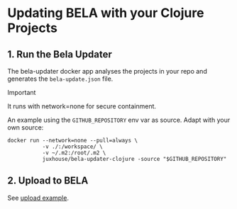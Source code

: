 # Updating BELA with your Clojure Projects

## 1. Run the Bela Updater

The bela-updater docker app analyses the projects in your repo and generates the `bela-update.json` file.

> [!IMPORTANT]
> It runs with network=none for secure containment.

An example using the `GITHUB_REPOSITORY` env var as source. Adapt with your own source:
```
docker run --network=none --pull=always \
           -v ./:/workspace/ \
           -v ~/.m2:/root/.m2 \
           juxhouse/bela-updater-clojure -source "$GITHUB_REPOSITORY"
```

## 2. Upload to BELA

See [upload example](/updaters/reference/upload-example.md).
